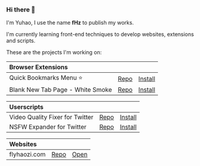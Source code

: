 ### Hi there 👋

<!--
**flyhaozi/flyhaozi** is a ✨ _special_ ✨ repository because its `README.md` (this file) appears on your GitHub profile.

Here are some ideas to get you started:

- 🔭 I’m currently working on ...
- 🌱 I’m currently learning ...
- 👯 I’m looking to collaborate on ...
- 🤔 I’m looking for help with ...
- 💬 Ask me about ...
- 📫 How to reach me: ...
- 😄 Pronouns: ...
- ⚡ Fun fact: ...
-->

I'm Yuhao, I use the name **fHz** to publish my works.

I'm currently learning front-end techniques to develop websites, extensions and scripts.

These are the projects I'm working on:

| Browser Extensions | | |
|:-------------------|-|-|
| Quick Bookmarks Menu ⭐| [Repo](https://github.com/flyhaozi/NSFW-Expander-for-Twitter) | [Install](https://chrome.google.com/webstore/detail/quick-bookmarks-menu/fkemipdcgbeknabedhecepcebhlnlhbf) |
| Blank New Tab Page - White Smoke | [Repo](https://github.com/flyhaozi/Blank-New-Tab-Page---White-Smoke) | [Install](https://chrome.google.com/webstore/detail/blank-new-tab-page-white/jmbngnnlimnakiibacglaeflpghellfh) |

| Userscripts | | |
|:------------|-|-|
| Video Quality Fixer for Twitter | [Repo](https://github.com/flyhaozi/Video-Quality-Fixer-for-Twitter) | [Install](https://greasyfork.org/scripts/399827-video-quality-fixer-for-twitter) |
| NSFW Expander for Twitter | [Repo](https://github.com/flyhaozi/NSFW-Expander-for-Twitter) | [Install](https://sleazyfork.org/scripts/428873-nsfw-expander-for-twitter) |

| Websites | | |
|:---------|-|-|
| flyhaozi.com | [Repo](https://github.com/flyhaozi/flyhaozi.com) | [Open](https://flyhaozi.com/) |

